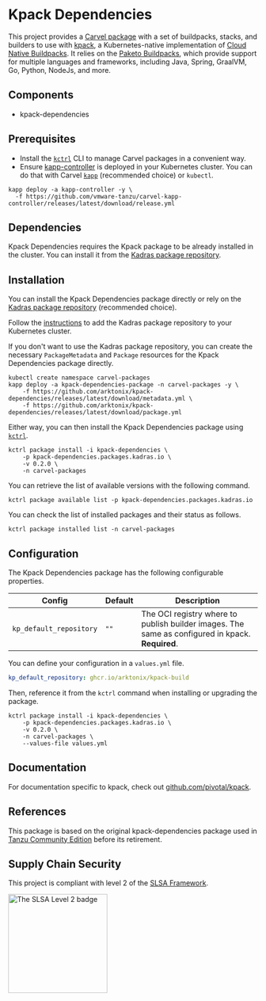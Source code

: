 # Kpack Dependencies

This project provides a [Carvel package](https://carvel.dev/kapp-controller/docs/latest/packaging) with a set of buildpacks, stacks, and builders to use with [kpack](https://github.com/pivotal/kpack), a Kubernetes-native implementation of [Cloud Native Buildpacks](https://buildpacks.io). It relies on the [Paketo Buildpacks](https://paketo.io), which provide support for multiple languages and frameworks, including Java, Spring, GraalVM, Go, Python, NodeJs, and more.

## Components

* kpack-dependencies

## Prerequisites

* Install the [`kctrl`](https://carvel.dev/kapp-controller/docs/latest/install/#installing-kapp-controller-cli-kctrl) CLI to manage Carvel packages in a convenient way.
* Ensure [kapp-controller](https://carvel.dev/kapp-controller) is deployed in your Kubernetes cluster. You can do that with Carvel
[`kapp`](https://carvel.dev/kapp/docs/latest/install) (recommended choice) or `kubectl`.

```shell
kapp deploy -a kapp-controller -y \
  -f https://github.com/vmware-tanzu/carvel-kapp-controller/releases/latest/download/release.yml
```

## Dependencies

Kpack Dependencies requires the Kpack package to be already installed in the cluster. You can install it
from the [Kadras package repository](https://github.com/arktonix/carvel-packages).

## Installation

You can install the Kpack Dependencies package directly or rely on the [Kadras package repository](https://github.com/arktonix/carvel-packages)
(recommended choice).

Follow the [instructions](https://github.com/arktonix/carvel-packages) to add the Kadras package repository to your Kubernetes cluster.

If you don't want to use the Kadras package repository, you can create the necessary `PackageMetadata` and
`Package` resources for the Kpack Dependencies package directly.

```shell
kubectl create namespace carvel-packages
kapp deploy -a kpack-dependencies-package -n carvel-packages -y \
    -f https://github.com/arktonix/kpack-dependencies/releases/latest/download/metadata.yml \
    -f https://github.com/arktonix/kpack-dependencies/releases/latest/download/package.yml
```

Either way, you can then install the Kpack Dependencies package using [`kctrl`](https://carvel.dev/kapp-controller/docs/latest/install/#installing-kapp-controller-cli-kctrl).

```shell
kctrl package install -i kpack-dependencies \
    -p kpack-dependencies.packages.kadras.io \
    -v 0.2.0 \
    -n carvel-packages
```

You can retrieve the list of available versions with the following command.

```shell
kctrl package available list -p kpack-dependencies.packages.kadras.io
```

You can check the list of installed packages and their status as follows.

```shell
kctrl package installed list -n carvel-packages
```

## Configuration

The Kpack Dependencies package has the following configurable properties.

| Config | Default | Description |
|-------|-------------------|-------------|
| `kp_default_repository` | `""` | The OCI registry where to publish builder images. The same as configured in kpack. **Required**. |

You can define your configuration in a `values.yml` file.

```yaml
kp_default_repository: ghcr.io/arktonix/kpack-build
```

Then, reference it from the `kctrl` command when installing or upgrading the package.

```shell
kctrl package install -i kpack-dependencies \
    -p kpack-dependencies.packages.kadras.io \
    -v 0.2.0 \
    -n carvel-packages \
    --values-file values.yml
```

## Documentation

For documentation specific to kpack, check out [github.com/pivotal/kpack](https://github.com/pivotal/kpack).

## References

This package is based on the original kpack-dependencies package used in [Tanzu Community Edition](https://github.com/vmware-tanzu/community-edition) before its retirement.

## Supply Chain Security

This project is compliant with level 2 of the [SLSA Framework](https://slsa.dev).

<img src="https://slsa.dev/images/SLSA-Badge-full-level2.svg" alt="The SLSA Level 2 badge" width=200>

